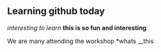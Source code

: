 ## Learning github today
_interesting to learn_
__this is so fun and interesting__

We are many attending the workshop
*whats __this
